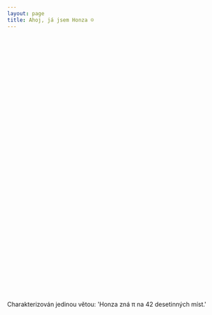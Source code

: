 ```yaml
---
layout: page
title: Ahoj, já jsem Honza ☺
---
```

<script type="text/javascript">
    /*!
    * Create an array of word objects, each representing a word in the cloud
    */
    var word_array = [
        {text: "Honza", weight: 10},
        {text: "FI", weight: 8},
            {text: "MUNI", weight: 4},
            {text: "výuka", weight: 6},
            {text: "učitel", weight: 4},
        {text: "Instruktoři Brno", weight: 7},
            {text: "IS kurs", weight: 7},
            {text: "zážitek", weight: 7},
        {text: "GVID", weight: 5},
        {text: "AŽD", weight: 9},
            {text: "ETCS", weight: 7},
            {text: "LS07", weight: 7},
        {text: "KMŽ Brno I", weight: 9},
            {text: "hJOP", weight: 5},
            {text: "uLI", weight: 5},
            {text: "měřící vůz", weight: 5},
            {text: "WSM", weight: 5},
            {text: "modulovka TT", weight: 5},
            {text: "NV-H5B", weight: 5},
            {text: "MTB", weight: 5},
        {text: "Informatika", weight: 9},
            {text: "matematika", weight: 7},
            {text: "fyzika", weight: 7},
        {text: "hardware", weight: 5},
            {text: "mikrokontroléry", weight: 5},
            {text: "elektronika", weight: 5},
            {text: "DPS", weight: 5},
            {text: "PCB", weight: 5},
            {text: "FW", weight: 5},
            {text: "firmware", weight: 5},
        {text: "programování", weight: 5},
            {text: "Python", weight: 4},
            {text: "C", weight: 4},
            {text: "C++", weight: 4},
            {text: "git", weight: 4},
            {text: "vim", weight: 4},
            {text: "make", weight: 4},
        {text: "Zvěřinec", weight: 7},
            {text: "KSI", weight: 9},
            {text: "K-SCUK", weight: 9},
            {text: "InterLoS", weight: 3},
            {text: "InterSoB", weight: 6},
            {text: "PoznejFI", weight: 5},
        {text: "šifrovačky", weight: 5},
            {text: "NaPalmNě", weight: 3},
            {text: "Sendvič", weight: 3},
            {text: "Glofunkt Hakrsex", weight: 5},
            {text: "Palapeli", weight: 3},
            {text: "Tmou", weight: 3},
        {text: "kamarádi", weight: 8},
        {text: "N-trophy", weight: 4},
        {text: "exaktno", weight: 7},
        {text: "výlety", weight: 5},
            {text: "běžky", weight: 5},
            {text: "turistika", weight: 5},
            {text: "puťáky", weight: 3},
            {text: "příroda", weight: 3},
            {text: "hory", weight: 3},
        {text: "linux", weight: 4},
        {text: "TeX", weight: 3},
        {text: "preciznost", weight: 2},
        {text: " :(){ :|:& };:", weight: 1},
        {text: "sytematičnost", weight: 1},
        {text: "pořádek", weight: 1},
        {text: "spolupráce", weight: 1},
        {text: "42", weight: 3},
        {text: "Veranda", weight: 9},
        {text: "Kmínička", weight: 3},
        {text: "Verunka", weight: 3},
        {text: "TaSTučňákem", weight: 3},
        {text: "NikaRoovy", weight: 3},
        {text: "Telileov", weight: 3},
    ];
    $(function() {
        // When DOM is ready, select the container element and call the jQCloud method, passing the array of words as the first argument.
        $("#tags").jQCloud(word_array);
    });
</script>

<div id="tags" style="width: 100%; height: 600px;"></div>

Charakterizován jedinou větou: 'Honza zná &pi; na 42 desetinných míst.'
